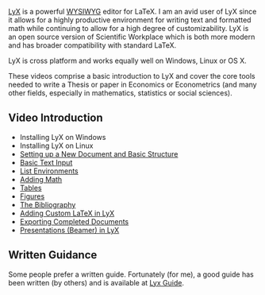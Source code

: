 <!--
.. title: LyX
.. slug: lyx
.. date: 2019-09-02 11:29:38 UTC+01:00
.. tags: lyx
.. category: teaching 
.. link: 
.. description:
.. type: text
.. masthead: /images/mastheads/lyx-masthead.svg
.. masthead_height: 15
.. masthead_color: #737b80
-->

[LyX](https://www.lyx.org/) is a powerful [WYSIWYG](https://en.wikipedia.org/wiki/WYSIWYG) editor
for LaTeX. I am an avid user of LyX since it allows for a highly productive environment for 
writing text and formatted math while continuing to allow for a high degree of customizability. 
LyX is an open source version of Scientific Workplace which is both more modern and has broader
compatibility with standard LaTeX.

LyX is cross platform and works equally well on Windows, Linux or OS X.

These videos comprise a basic introduction to LyX and cover the core tools needed to write a 
Thesis or paper in Economics or Econometrics (and many other fields, especially in mathematics, 
statistics or social sciences).

## Video Introduction

* Installing LyX on Windows
* Installing LyX on Linux
* [Setting up a New Document and Basic Structure](/teaching/lyx/new-document/)
* [Basic Text Input](/teaching/lyx/basic-input/)
* [List Environments](/teaching/lyx/lists/)
* [Adding Math](/teaching/lyx/math/)
* [Tables](/teaching/lyx/tables/)
* [Figures](/teaching/lyx/figures/)
* [The Bibliography](/teaching/lyx/bibliography/)
* [Adding Custom LaTeX in LyX](/teaching/lyx/custom-latex/)
* [Exporting Completed Documents](/teaching/lyx/exporting/)
* [Presentations (Beamer) in LyX](/teaching/lyx/beamer-presentations/)

## Written Guidance

Some people prefer a written guide. Fortunately (for me), a good guide has been written 
(by others) and is available at [Lyx Guide](http://wiki.lyx.org/uploads/LyX/tutorials/essentials/LyX_Essentials.pdf).

